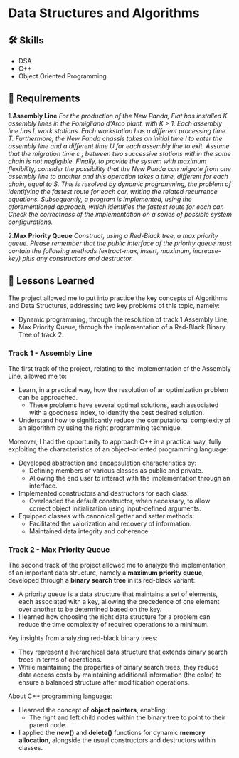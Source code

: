 #  Data Structures and Algorithms

## 🛠 Skills
- DSA
- C++
- Object Oriented Programming

## 📝 Requirements

1.**Assembly Line**
*For the production of the New Panda, Fiat has installed K assembly lines in the Pomigliano d'Arco plant, with K > 1. Each assembly line has L work stations. Each workstation has a different processing time T. Furthermore, the New Panda chassis takes an initial time I to enter the assembly line and a different time U for each assembly line to exit. Assume that the migration time ε ; between two successive stations within the same chain is not negligible. Finally, to provide the system with maximum flexibility, consider the possibility that the New Panda can migrate from one assembly line to another and this operation takes a time, different for each chain, equal to S. This is resolved by dynamic programming, the problem of identifying the fastest route for each car, writing the related recurrence equations. Subsequently, a program is implemented, using the aforementioned approach, which identifies the fastest route for each car. Check the correctness of the implementation on a series of possible system configurations.*

2.**Max Priority Queue**
*Construct, using a Red-Black tree, a max priority queue. Please remember that the public interface of the priority queue must contain the following methods (extract-max, insert, maximum, increase-key) plus any constructors and destructor.*

## 📖 Lessons Learned
The project allowed me to put into practice the key concepts of Algorithms and Data Structures, addressing two key problems of this topic, namely:
- Dynamic programming, through the resolution of track 1 Assembly Line;
- Max Priority Queue, through the implementation of a Red-Black Binary Tree of track 2.

### Track 1 - Assembly Line
The first track of the project, relating to the implementation of the Assembly Line, allowed me to:
  - Learn, in a practical way, how the resolution of an optimization problem can be approached. 
    - These problems have several optimal solutions, each associated with a goodness index, to identify the best desired solution.
  - Understand how to significantly reduce the computational complexity of an algorithm by using the right programming technique.

Moreover, I had the opportunity to approach C++ in a practical way, fully exploiting the characteristics of an object-oriented programming language:
  - Developed abstraction and encapsulation characteristics by:
    - Defining members of various classes as public and private.
    - Allowing the end user to interact with the implementation through an interface.
  - Implemented constructors and destructors for each class:
    - Overloaded the default constructor, when necessary, to allow correct object initialization using input-defined arguments.
  - Equipped classes with canonical getter and setter methods:
    - Facilitated the valorization and recovery of information.
    - Maintained data integrity and coherence.



### Track 2 - Max Priority Queue
The second track of the project allowed me to analyze the implementation of an important data structure, namely a **maximum priority queue**, developed through a **binary search tree** in its red-black variant:
  - A priority queue is a data structure that maintains a set of elements, each associated with a key, allowing the precedence of one element over another to be determined based on the key.
  - I learned how choosing the right data structure for a problem can reduce the time complexity of required operations to a minimum.

Key insights from analyzing red-black binary trees:
  - They represent a hierarchical data structure that extends binary search trees in terms of operations.
  - While maintaining the properties of binary search trees, they reduce data access costs by maintaining additional information (the color) to ensure a balanced structure after modification operations.

About C++ programming language:
  - I learned the concept of **object pointers**, enabling:
    - The right and left child nodes within the binary tree to point to their parent node.
  - I applied the **new()** and **delete()** functions for dynamic **memory allocation**, alongside the usual constructors and destructors within classes.

